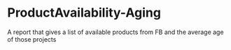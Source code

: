 # ProductAvailability-Aging
A report that gives a list of available products from FB and the average age of those projects
